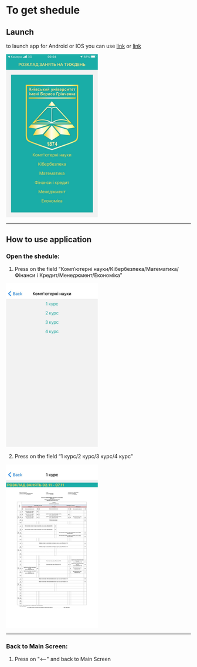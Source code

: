 # To get shedule

## Launch
to launch app for Android or IOS you can use 
[link](https://snack.expo.io/@npsavchuk.fitu17/practice_2020) 
or
[link](https://snack.expo.io/@vbbahaturiia/practice_2020) 

[<img src="screenshots/screen_1.jpg" width="250"/>](screenshots/screen_1.jpg)
____


## How to use application


### Open the shedule:

1.   Press on the field “Комп’ютерні науки/Кібербезпека/Математика/Фінанси і Кредит/Менеджмент/Економіка"

[<img src="screenshots/screen_2.jpg" width="250"/>](screenshots/screen_2.jpg)


2.   Press on the field “1 курс/2 курс/3 курс/4 курс"

[<img src="screenshots/screen_3.jpg" width="250"/>](screenshots/screen_3.jpg)


____


### Back to Main Screen:

1.   Press on "<--" and back to Main Screen

  



